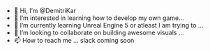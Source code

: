 - 👋 Hi, I’m @DemitriKar
- 👀 I’m interested in learning how to develop my own game...
- 🌱 I’m currently learning Unreal Engine 5 or atleast I am trying to ...
- 💞️ I’m looking to collaborate on building awesome visuals ...
- 📫 How to reach me ... slack coming soon

<!---
DemitriKar/DemitriKar is a ✨ special ✨ repository because its `README.md` (this file) appears on your GitHub profile.
You can click the Preview link to take a look at your changes.
--->
